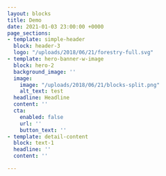 ```yaml
---
layout: blocks
title: Demo
date: 2021-01-03 23:00:00 +0000
page_sections:
- template: simple-header
  block: header-3
  logo: "/uploads/2018/06/21/forestry-full.svg"
- template: hero-banner-w-image
  block: hero-2
  background_image: ''
  image:
    image: "/uploads/2018/06/21/blocks-split.png"
    alt_text: test
  headline: Headline
  content: ''
  cta:
    enabled: false
    url: ''
    button_text: ''
- template: detail-content
  block: text-1
  headline: ''
  content: ''

---
```

